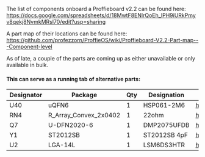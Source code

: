 The list of components onboard a Proffieboard v2.2 can be found here:  
https://docs.google.com/spreadsheets/d/18MwtF8ENlrQoEh_lPH9iURkPmyv8qekj8NvmkMRsl70/edit?usp=sharing  

A part map of their locations can be found here:  
https://github.com/profezzorn/ProffieOS/wiki/Proffieboard-V2.2-Part-map---Component-level  

As of late, a couple of the parts are coming up as either unavailable or only available in bulk.

 
#### This can serve as a running tab of alternative parts: 
| Designator | Package | Qty | Designation | Original Part | Alternative part |
|---|---|---|---|---|---|
| U40   | uQFN6                 | 1 | HSP061-2M6  | https://tinyurl.com/yxshduhf | https://tinyurl.com/y3bowobf |
| RN4   | R_Array_Convex_2x0402 | 1 | 22ohm       | https://tinyurl.com/y3wefl3w | https://tinyurl.com/y4n2wm5w |
| Q7    | U-DFN2020-6           | 1 | DMP2075UFDB | https://tinyurl.com/yy6al56l | https://tinyurl.com/y7zgkfj7 |
| Y1	| ST2012SB	        | 1 | ST2012SB 4pF| https://tinyurl.com/y5vmcru7 | https://tinyurl.com/y2f5logj |
| U2    | LGA-14L               | 1 | LSM6DS3HTR  | https://tinyurl.com/yb8ltobu | * NEED TO FIND * 